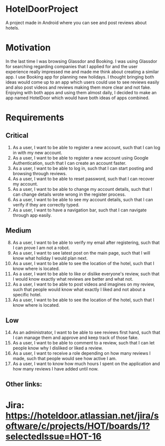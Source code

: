 # HotelDoorProject
A project made in Android where you can see and post reviews about hotels.

# Motivation
In the last time I was browsing Glassdor and Booking. I was using Glassdor for searching regarding companies that I applied for and the user experience really impressed me and made me think about creating a similar app. I use Booking app for planning new holidays. I thought bringing both ideas would come up to an app which users could use to see reviews easily and also post videos and reviews making them more clear and not fake. Enjoying with both apps and using them almost daily, I decided to make an app named HotelDoor which would have both ideas of apps combined.

# Requirements
## Critical
1.  As a user, I want to be able to register a new account, such that I can log in with my new account.
2.  As a user, I want to be able to register a new account using Google Authentication, such that I can create an account faster.
3.  As a user, I want to be able to log in, such that I can start posting and browsing through reviews.
4.  As a user, I want to be able to reset password, such that I can recover my account.
5.  As a user, I want to be able to change my account details, such that I can change details wrote wrong in the register process.
6.  As a user, I want to be able to see my account details, such that I can verify if they are correctly typed.
7.  As a user, I want to have a navigation bar, such that I can navigate through app easily.
## Medium
8.  As a user, I want to be able to verify my email after registering, such that I can prove I am not a robot.
9.  As a user, I want to see latest post on the main page, such that I will know what holiday I would plan next. 
10.  As a user, I want to be able to see the location of the hotel, such that I know where is located.
11.  As a user, I want to be able to like or dislike everyone's review, such that I would know exactly what reviews are better and what not.
12.  As a user, I want to be able to post videos and imagines on my review, such that people would know what exactly I liked and not about a specific hotel.
13.  As a user, I want to be able to see the location of the hotel, such that I know where is located.
## Low
14.  As an administrator, I want to be able to see reviews first hand, such that I can manage them and approve and keep track of those fake.
15.  As a user, I want to be able to comment to a review, such that I can let people know why I disliked or liked a review.
16.  As a user, I want to receive a role depending on how many reviews I made, such that people would see how active I am.
17.  As a user, I want to know how much hours I spent on the application and how many reviews I have added until now.


## Other links:
# Jira: https://hoteldoor.atlassian.net/jira/software/c/projects/HOT/boards/1?selectedIssue=HOT-16
